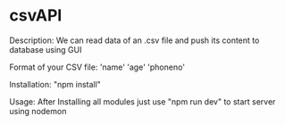 # csvAPI

Description:
We can read data of an .csv file and push its content to database using GUI 


Format of your CSV file:
'name' 'age' 'phoneno'

Installation:
"npm install"

Usage:
After Installing all modules just use "npm run dev" to start server using nodemon




